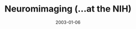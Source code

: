 ---
title: "Neuromimaging (...at the NIH)"
project_id: 
date: 2003-01-06
conference_id: ""
presenters:
   - peter_bandettini
summary: "<p>NIH Cloisters, High School Teacher workshop</p>"
file: /assets/presentations/T130.pdf
filename: T130.pdf
layout: presentation
---